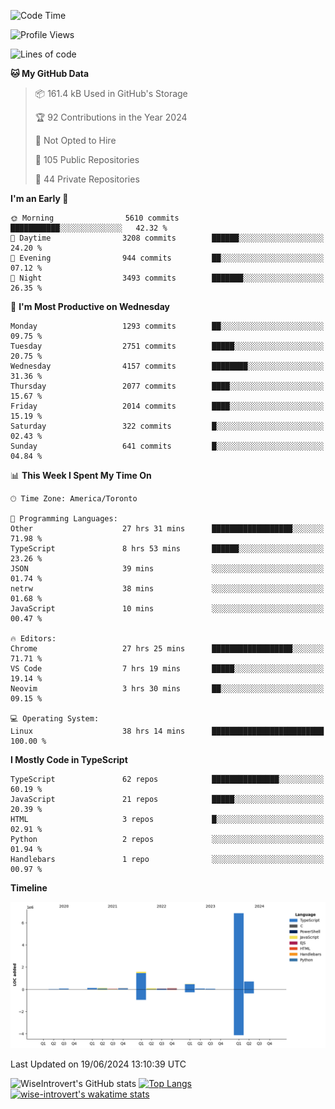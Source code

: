 <!--START_SECTION:waka-->
![Code Time](http://img.shields.io/badge/Code%20Time-1%2C750%20hrs%2034%20mins-blue)

![Profile Views](http://img.shields.io/badge/Profile%20Views-4-blue)

![Lines of code](https://img.shields.io/badge/From%20Hello%20World%20I%27ve%20Written-10.3%20million%20lines%20of%20code-blue)

**🐱 My GitHub Data** 

> 📦 161.4 kB Used in GitHub's Storage 
 > 
> 🏆 92 Contributions in the Year 2024
 > 
> 🚫 Not Opted to Hire
 > 
> 📜 105 Public Repositories 
 > 
> 🔑 44 Private Repositories 
 > 
**I'm an Early 🐤** 

```text
🌞 Morning                5610 commits        ███████████░░░░░░░░░░░░░░   42.32 % 
🌆 Daytime                3208 commits        ██████░░░░░░░░░░░░░░░░░░░   24.20 % 
🌃 Evening                944 commits         ██░░░░░░░░░░░░░░░░░░░░░░░   07.12 % 
🌙 Night                  3493 commits        ███████░░░░░░░░░░░░░░░░░░   26.35 % 
```
📅 **I'm Most Productive on Wednesday** 

```text
Monday                   1293 commits        ██░░░░░░░░░░░░░░░░░░░░░░░   09.75 % 
Tuesday                  2751 commits        █████░░░░░░░░░░░░░░░░░░░░   20.75 % 
Wednesday                4157 commits        ████████░░░░░░░░░░░░░░░░░   31.36 % 
Thursday                 2077 commits        ████░░░░░░░░░░░░░░░░░░░░░   15.67 % 
Friday                   2014 commits        ████░░░░░░░░░░░░░░░░░░░░░   15.19 % 
Saturday                 322 commits         █░░░░░░░░░░░░░░░░░░░░░░░░   02.43 % 
Sunday                   641 commits         █░░░░░░░░░░░░░░░░░░░░░░░░   04.84 % 
```


📊 **This Week I Spent My Time On** 

```text
🕑︎ Time Zone: America/Toronto

💬 Programming Languages: 
Other                    27 hrs 31 mins      ██████████████████░░░░░░░   71.98 % 
TypeScript               8 hrs 53 mins       ██████░░░░░░░░░░░░░░░░░░░   23.26 % 
JSON                     39 mins             ░░░░░░░░░░░░░░░░░░░░░░░░░   01.74 % 
netrw                    38 mins             ░░░░░░░░░░░░░░░░░░░░░░░░░   01.68 % 
JavaScript               10 mins             ░░░░░░░░░░░░░░░░░░░░░░░░░   00.47 % 

🔥 Editors: 
Chrome                   27 hrs 25 mins      ██████████████████░░░░░░░   71.71 % 
VS Code                  7 hrs 19 mins       █████░░░░░░░░░░░░░░░░░░░░   19.14 % 
Neovim                   3 hrs 30 mins       ██░░░░░░░░░░░░░░░░░░░░░░░   09.15 % 

💻 Operating System: 
Linux                    38 hrs 14 mins      █████████████████████████   100.00 % 
```

**I Mostly Code in TypeScript** 

```text
TypeScript               62 repos            ███████████████░░░░░░░░░░   60.19 % 
JavaScript               21 repos            █████░░░░░░░░░░░░░░░░░░░░   20.39 % 
HTML                     3 repos             █░░░░░░░░░░░░░░░░░░░░░░░░   02.91 % 
Python                   2 repos             ░░░░░░░░░░░░░░░░░░░░░░░░░   01.94 % 
Handlebars               1 repo              ░░░░░░░░░░░░░░░░░░░░░░░░░   00.97 % 
```



**Timeline**

![Lines of Code chart](https://raw.githubusercontent.com/wise-introvert/wise-introvert/master/assets/bar_graph.png)


 Last Updated on 19/06/2024 13:10:39 UTC
<!--END_SECTION:waka-->

![WiseIntrovert's GitHub stats](https://github-readme-stats.vercel.app/api?username=wise-introvert&count_private=true&show_icons=true)
[![Top Langs](https://github-readme-stats.vercel.app/api/top-langs/?username=wise-introvert&langs_count=10)](https://github.com/anuraghazra/github-readme-stats)
[![wise-introvert's wakatime stats](https://github-readme-stats.vercel.app/api/wakatime?username=wiseintrovert)](https://github.com/anuraghazra/github-readme-stats)
